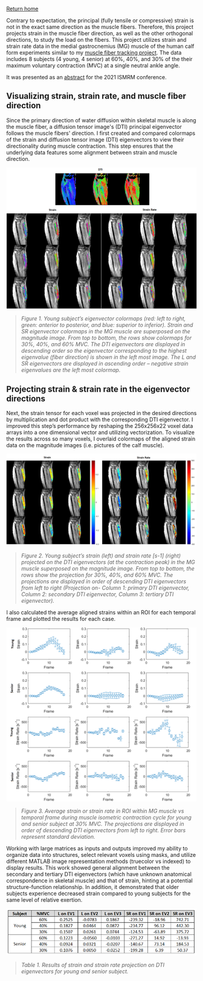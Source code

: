 [Return home](https://bcunnane.github.io/)

Contrary to expectation, the principal (fully tensile or compressive) strain is not in the exact same direction as the muscle fibers. Therefore, this project projects strain in the muscle fiber direction, as well as the other orthogonal directions, to study the load on the fibers. This project utilizes strain and strain rate data in the medial gastrocnemius (MG) muscle of the human calf form experiments similar to my [muscle fiber tracking project](https://bcunnane.github.io/fiber-tracking-py/). The data includes 8 subjects (4 young, 4 senior) at 60%, 40%, and 30% of the their maximum voluntary contraction (MVC) at a single neutral ankle angle.

It was presented as an [abstract](https://www.nature.com/articles/s41598-023-41127-z) for the 2021 ISMRM conference.

## Visualizing strain, strain rate, and muscle fiber direction

Since the primary direction of water diffusion within skeletal muscle is along the muscle fiber, a diffusion tensor image's (DTI) principal eigenvector follows the muscle fibers' direction. I first created and compared colormaps of the strain and diffusion tensor image (DTI) eigenvectors to view their directionality during muscle contraction. This step ensures that the underlying data features some alignment between strain and muscle direction. 

![Figure 1](images/Figure1_Eigenvector_colormaps.png)
> *Figure 1. Young subject’s eigenvector colormaps (red: left to right, green: anterior to posterior, and blue: superior to inferior). Strain and SR eigenvector colormaps in the MG muscle are superposed on the magnitude image. From top to bottom, the rows show colormaps for 30%, 40%, and 60% MVC. The DTI eigenvectors are displayed in descending order so the eigenvector corresponding to the highest eigenvalue (fiber direction) is shown in the left most image. The L and SR eigenvectors are displayed in ascending order – negative strain eigenvalues are the left most colormap.*

## Projecting strain & strain rate in the eigenvector directions

Next, the strain tensor for each voxel was projected in the desired directions by multiplication and dot product with the corresponding DTI eigenvector. I improved this step’s performance by reshaping the 256x256x22 voxel data arrays into a one dimensional vector and utilizing vectorization. To visualize the results across so many voxels, I overlaid colormaps of the aligned strain data on the magnitude images (i.e. pictures of the calf muscle). 

![Figure 2](images/Figure2_Projection_colormaps.png)
> *Figure 2. Young subject’s strain (left) and strain rate [s-1] (right) projected on the DTI eigenvectors (at the contraction peak) in the MG muscle superposed on the magnitude image. From top to bottom, the rows show the projection for 30%, 40%, and 60% MVC. The projections are displayed in order of descending DTI eigenvectors from left to right (Projection on- Column 1: primary DTI eigenvector, Column 2: secondary DTI eigenvector, Column 3: tertiary DTI eigenvector).*

I also calculated the average aligned strains within an ROI for each temporal frame and plotted the results for each case. 

![Figure 3](images/Figure3_Temporal_Plots.png)
> *Figure 3. Average strain or strain rate in ROI within MG muscle vs temporal frame during muscle isometric contraction cycle for young and senior subject at 30% MVC. The projections are displayed in order of descending DTI eigenvectors from left to right. Error bars represent standard deviation.*


Working with large matrices as inputs and outputs improved my ability to organize data into structures, select relevant voxels using masks, and utilize different MATLAB image representation methods (truecolor vs indexed) to display results. This work showed general alignment between the secondary and tertiary DTI eigenvectors (which have unknown anatomical correspondence in skeletal muscle) and that of strain, hinting at a potential structure-function relationship. In addition, it demonstrated that older subjects experience decreased strain compared to young subjects for the same level of relative exertion.

![Table 1](images/Table1_Peak_average_Evv_in_ROI.PNG)
> *Table 1. Results of strain and strain rate projection on DTI eigenvectors for young and senior subject.*
